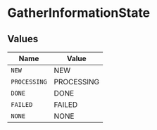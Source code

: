 # GatherInformationState


## Values

| Name         | Value        |
| ------------ | ------------ |
| `NEW`        | NEW          |
| `PROCESSING` | PROCESSING   |
| `DONE`       | DONE         |
| `FAILED`     | FAILED       |
| `NONE`       | NONE         |